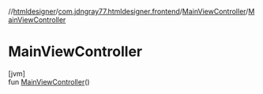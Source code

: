 //[htmldesigner](../../../index.md)/[com.jdngray77.htmldesigner.frontend](../index.md)/[MainViewController](index.md)/[MainViewController](-main-view-controller.md)

# MainViewController

[jvm]\
fun [MainViewController](-main-view-controller.md)()
